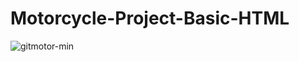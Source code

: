# Motorcycle-Project-Basic-HTML
![gitmotor-min](https://user-images.githubusercontent.com/97340087/156836504-56b32887-8499-4f38-8d68-eb2869157265.png)
